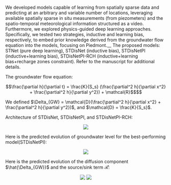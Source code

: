 We developed models capable of learning from spatially sparse data and predicting at an arbitrary and variable number of locations, leveraging available spatially sparse in situ measurements (from piezometers) and the spatio-temporal meteorological information structured as a video.
Furthermore, we explored physics-guided deep learning approaches. Specifically, we tested two strategies, inductive and learning bias, respectively, to embed prior knowledge derived from the groundwater flow equation into the models, focusing on Piedmont.__
The proposed models: STNet (pure deep learning), STDisNet (inductive bias), STDisNetPI (inductive+learning bias), STDisNetPI-RCH (inductive+learning bias+recharge zones constraint). 
Refer to the manuscript for additional details.

The groundwater flow equation:
```math
\frac{\partial h}{\partial t} = \frac{K}{S_s} (\frac{\partial^2 h}{\partial x^2} + \frac{\partial^2 h}{\partial y^2}) + \mathcal{R}$$
```
We defined $\Delta_{GW} = \mathcal{D}(\frac{\partial^2 h}{\partial x^2} + \frac{\partial^2 h}{\partial y^2})$, and $\mathcal{D} = \frac{K}{S_s}$.

Architecture of STDisNet, STDisNetPI, and STDisNetPI-RCH:

<p align="center">
  <img src="https://github.com/user-attachments/assets/8c545100-cd38-4711-bb82-2def27696cd6" >
</p>

Here is the predicted evolution of groundwater level for the best-performing model(STDisNetPI):

<p align="center">
  <img src="https://lh3.googleusercontent.com/d/1ruQXoQAd8ZhjnFQAN5VTeoutB2mq4kmz=s500?authuser=0" >
</p>

Here is the predicted evolution of the diffusion component $\hat{\Delta_{GW}}$ and the source/sink term $\mathcal{\hat{R}}$:

<p align="center">
  <img src="https://lh3.googleusercontent.com/d/1b_dWmuk9Julp5_WU1119OqugvwLPUUiI=s400?authuser=0" >
  <img src="https://lh3.googleusercontent.com/d/1TzpAK-yKWTklDmDvHlEF3sOWIxiUq5TB=s400?authuser=0" >
</p>

